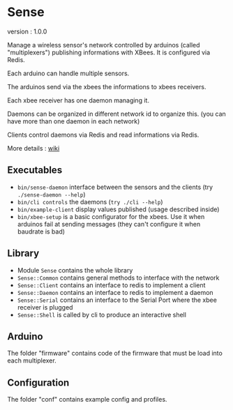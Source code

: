 Sense
=====
version : 1.0.0

Manage a wireless sensor's network controlled by arduinos (called "multiplexers") publishing informations with XBees. It is configured via Redis.

Each arduino can handle multiple sensors.

The arduinos send via the xbees the informations to xbees receivers.

Each xbee receiver has one daemon managing it.

Daemons can be organized in different network id to organize this. (you can have more than one daemon in each network)

Clients control daemons via Redis and read informations via Redis.

More details : [wiki](http://doku.erasme.org/doku.php?id=projets:sense:start)

Executables
-----------
 - `bin/sense-daemon` interface between the sensors and the clients (try `./sense-daemon --help`)
 - `bin/cli controls` the daemons (`try ./cli --help`)
 - `bin/example-client` display values published (usage described inside)
 - `bin/xbee-setup` is a basic configurator for the xbees. Use it when arduinos fail at sending messages (they can't configure it when baudrate is bad)
 
Library
-------
 - Module `Sense` contains the whole library
 - `Sense::Common` contains general methods to interface with the network
 - `Sense::Client` contains an interface to redis to implement a client
 - `Sense::Daemon` contains an interface to redis to implement a daemon
 - `Sense::Serial` contains an interface to the Serial Port where the xbee receiver is plugged
 - `Sense::Shell` is called by cli to produce an interactive shell

Arduino
-------
The folder "firmware" contains code of the firmware that must be load into each multiplexer.

Configuration
-------------
The folder "conf" contains example config and profiles.
